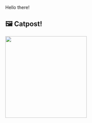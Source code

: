 Hello there!



## 🖼️ Catpost!

<sub>
    <img src="https://cdn2.thecatapi.com/images/VGzO6r82_.jpg" height="256">
</sub>

